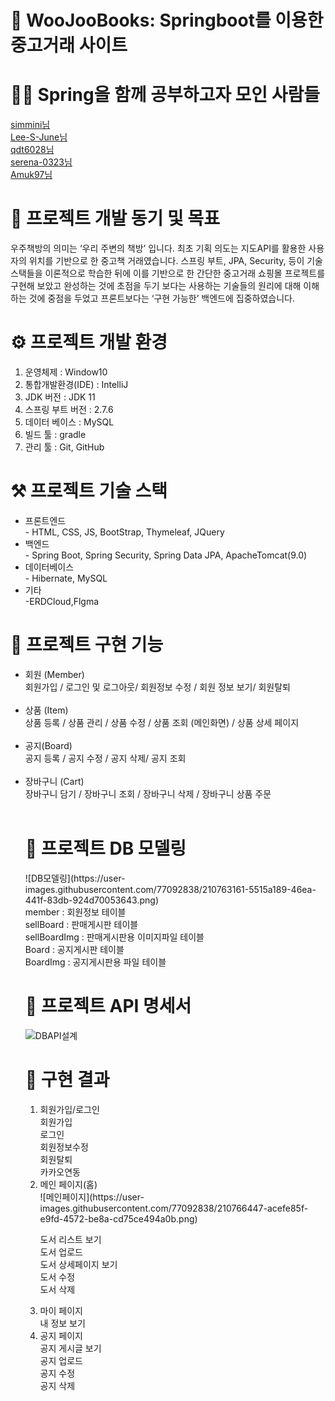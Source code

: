 <h1>📢 WooJooBooks: Springboot를 이용한 중고거래 사이트</h1>

<h1>🙋‍♂️ Spring을 함께 공부하고자 모인 사람들</h1>
<a href="https://github.com/simmini">simmini님</a> <br/>
<a href="https://github.com/Lee-S-June">Lee-S-June님</a><br/>
<a href="https://github.com/qdt6028">qdt6028님</a><br/> 
<a href="https://github.com/serena-0323">serena-0323님</a><br/> 
<a href="https://github.com/Amuk97">Amuk97님</a><br/> 


<h1>🎯 프로젝트 개발 동기 및 목표</h1>
우주책방의 의미는  ‘우리 주변의 책방’ 입니다.
최초 기획 의도는 지도API를 활용한 사용자의 위치를 기반으로 한 중고책 거래였습니다.
스프링 부트, JPA, Security, 등이 기술스택들을 이론적으로 학습한 뒤에 이를 기반으로 한 간단한 중고거래
 쇼핑몰 프로젝트를 구현해 보았고 완성하는 것에 초점을 두기 보다는 사용하는 기술들의 원리에 대해 
이해하는 것에 중점을 두었고 프론트보다는 ‘구현 가능한’ 백엔드에 집중하였습니다.


<h1>⚙️ 프로젝트 개발 환경</h1>
  <ol>
  <li>운영체제 : Window10</li>
  <li>통합개발환경(IDE) : IntelliJ</li>
  <li>JDK 버전 : JDK 11</li>
  <li>스프링 부트 버전 : 2.7.6 </li>
  <li>데이터 베이스 : MySQL</li>
  <li>빌드 툴 : gradle</li>
  <li>관리 툴 : Git, GitHub</li>
 </ol>
 
 
<h1>⚒️ 프로젝트 기술 스택</h1>
<ul>
  <li>프론트엔드</li>
- HTML, CSS, JS, BootStrap, Thymeleaf, JQuery
<li>백엔드</li>
- Spring Boot, Spring Security, Spring Data JPA, ApacheTomcat(9.0)
<li>데이터베이스</li>
- Hibernate, MySQL
<li>기타</li>
-ERDCloud,Flgma
 </ul>

<h1>📜 프로젝트 구현 기능</h1>
<ul>
<li>회원 (Member)<br/></li>
회원가입 / 로그인 및 로그아웃/ 회원정보 수정 / 회원 정보 보기/ 회원탈퇴<br/><br/>

<li>상품 (Item)<br/></li>
상품 등록 / 상품 관리 / 상품 수정 / 상품 조회 (메인화면) / 상품 상세 페이지<br/><br/>

<li>공지(Board)<br/></li>
공지 등록 / 공지 수정 / 공지 삭제/ 공지 조회<br/><br/>

<li>장바구니 (Cart)<br/></li>
장바구니 담기 / 장바구니 조회 / 장바구니 삭제 / 장바구니 상품 주문<br/><br/>


<h1>📂 프로젝트 DB 모델링</h1>
![DB모델링](https://user-images.githubusercontent.com/77092838/210763161-5515a189-46ea-441f-83db-924d70053643.png)

<br/>
member : 회원정보 테이블</br>
sellBoard : 판매게시판 테이블</br>
sellBoardImg : 판매게시판용 이미지파일 테이블</br>
Board : 공지게시판 테이블</br>
BoardImg : 공지게시판용 파일 테이블</br>


<h1>📜 프로젝트 API 명세서</h1>

![DBAPI설계](https://user-images.githubusercontent.com/77092838/210763757-105df151-104a-403f-a0dc-c1c7fe4c561d.png)


<h1>🎯 구현 결과</h1>
<ol>
 <li>회원가입/로그인</li>
 회원가입<br/>
 로그인<br/>
 회원정보수정</br>
 회원탈퇴</br>
 카카오연동</br>

 <li>메인 페이지(홈)</li>
 ![메인페이지](https://user-images.githubusercontent.com/77092838/210766447-acefe85f-e9fd-4572-be8a-cd75ce494a0b.png)

 도서 리스트 보기<br/>
 도서 업로드<br/>
 도서 상세페이지 보기<br/>
 도서 수정</br>
 도서 삭제</br>
 
 <li>마이 페이지</li>
 <!--좋아요 내역, 판매/구매 내역<br/>-->
 내 정보 보기<br/>
 
 <li>공지 페이지</li>
 공지 게시글 보기<br/>
 공지 업로드<br/>
 공지 수정<br/>
 공지 삭제<br/>
</ol>
